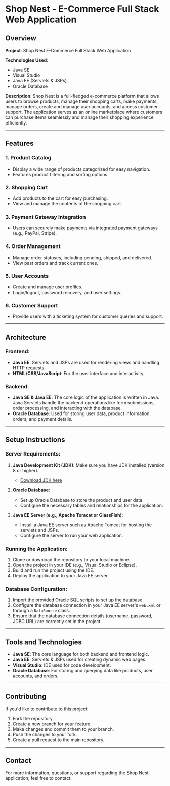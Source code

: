 # Shop Nest - E-Commerce Full Stack Web Application

## Overview

**Project**: Shop Nest E-Commerce Full Stack Web Application

**Technologies Used**:
- Java SE
- Visual Studio
- Java EE (Servlets & JSPs)
- Oracle Database

**Description**:
Shop Nest is a full-fledged e-commerce platform that allows users to browse products, manage their shopping carts, make payments, manage orders, create and manage user accounts, and access customer support. The application serves as an online marketplace where customers can purchase items seamlessly and manage their shopping experience efficiently.

---

## Features

### 1. **Product Catalog**
   - Display a wide range of products categorized for easy navigation.
   - Features product filtering and sorting options.

### 2. **Shopping Cart**
   - Add products to the cart for easy purchasing.
   - View and manage the contents of the shopping cart.

### 3. **Payment Gateway Integration**
   - Users can securely make payments via integrated payment gateways (e.g., PayPal, Stripe).

### 4. **Order Management**
   - Manage order statuses, including pending, shipped, and delivered.
   - View past orders and track current ones.

### 5. **User Accounts**
   - Create and manage user profiles.
   - Login/logout, password recovery, and user settings.

### 6. **Customer Support**
   - Provide users with a ticketing system for customer queries and support.

---

## Architecture

### **Frontend**:
- **Java EE**: Servlets and JSPs are used for rendering views and handling HTTP requests.
- **HTML/CSS/JavaScript**: For the user interface and interactivity.

### **Backend**:
- **Java SE & Java EE**: The core logic of the application is written in Java. Java Servlets handle the backend operations like form submissions, order processing, and interacting with the database.
- **Oracle Database**: Used for storing user data, product information, orders, and payment details.

---


## Setup Instructions

### Server Requirements:
1. **Java Development Kit (JDK)**: Make sure you have JDK installed (version 8 or higher).
   - [Download JDK here](https://www.oracle.com/java/technologies/javase-downloads.html)
   
2. **Oracle Database**:
   - Set up Oracle Database to store the product and user data.
   - Configure the necessary tables and relationships for the application.
   
3. **Java EE Server (e.g., Apache Tomcat or GlassFish)**:
   - Install a Java EE server such as Apache Tomcat for hosting the servlets and JSPs.
   - Configure the server to run your web application.

### Running the Application:
1. Clone or download the repository to your local machine.
2. Open the project in your IDE (e.g., Visual Studio or Eclipse).
3. Build and run the project using the IDE.
4. Deploy the application to your Java EE server.

### Database Configuration:
1. Import the provided Oracle SQL scripts to set up the database.
2. Configure the database connection in your Java EE server's `web.xml` or through a `DataSource` class.
3. Ensure that the database connection details (username, password, JDBC URL) are correctly set in the project.

---

## Tools and Technologies

- **Java SE**: The core language for both backend and frontend logic.
- **Java EE**: Servlets & JSPs used for creating dynamic web pages.
- **Visual Studio**: IDE used for code development.
- **Oracle Database**: For storing and querying data like products, user accounts, and orders.

---

## Contributing

If you'd like to contribute to this project:
1. Fork the repository.
2. Create a new branch for your feature.
3. Make changes and commit them to your branch.
4. Push the changes to your fork.
5. Create a pull request to the main repository.

---

## Contact

For more information, questions, or support regarding the Shop Nest application, feel free to contact.
